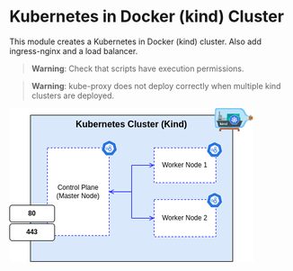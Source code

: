 # Kubernetes in Docker (kind) Cluster

This module creates a Kubernetes in Docker (kind) cluster. Also add ingress-nginx and a load balancer.

> **Warning**: Check that scripts have execution permissions.

> **Warning**: kube-proxy does not deploy correctly when multiple kind clusters are deployed.

![cluster](./images/kind_cluster.png)